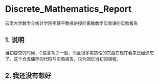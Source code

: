 # Discrete_Mathematics_Report
云南大学数学与统计学院李建平教授讲授的离散数学实验课的实验报告

## 1. 说明

当初提交的时候，C语言功力一般，而且很多实质性的东西在现在看来已经遗忘了。这个仓库储存的代码与实验报告，仅为回忆当初的课程。

## 2. 我还没有想好
